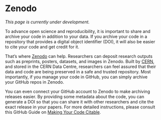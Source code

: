 # Zenodo

*This page is currently under development.*

To advance open science and reproducibility, it is important to share and archive your code in addition to your data. If you archive your code in a repository that provides a digital object identifier (DOI), it will also be easier to cite your code and get credit for it.

That’s where [Zenodo](https://zenodo.org/) can help. Researchers can deposit research outputs such as preprints, posters, datasets, and images in Zenodo. Built by [CERN](https://home.cern/), and stored in the CERN Data Centre, researchers can feel assured that their data and code are being preserved in a safe and trusted repository. Most importantly, if you manage your code in GitHub, you can simply archive your GitHub repos in Zenodo.

You can even connect your GitHub account to Zenodo to make archiving releases easier. By providing some metadata about the code, you can generate a DOI so that you can share it with other researchers and cite the exact release in your papers. For more detailed instructions, please consult this GitHub Guide on [Making Your Code Citable](https://guides.github.com/activities/citable-code/).
